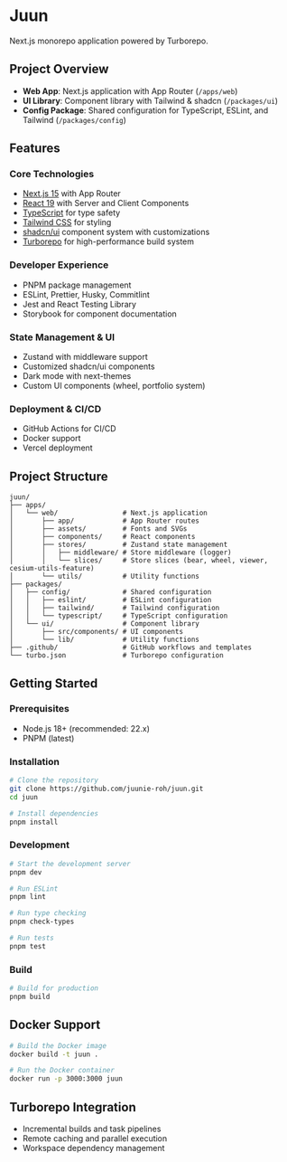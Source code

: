 # Juun

Next.js monorepo application powered by Turborepo.

## Project Overview

- **Web App**: Next.js application with App Router (`/apps/web`)
- **UI Library**: Component library with Tailwind & shadcn (`/packages/ui`)
- **Config Package**: Shared configuration for TypeScript, ESLint, and Tailwind (`/packages/config`)

## Features

### Core Technologies

- [Next.js 15](https://nextjs.org) with App Router
- [React 19](https://react.dev) with Server and Client Components
- [TypeScript](https://www.typescriptlang.org) for type safety
- [Tailwind CSS](https://tailwindcss.com) for styling
- [shadcn/ui](https://ui.shadcn.com) component system with customizations
- [Turborepo](https://turbo.build) for high-performance build system

### Developer Experience

- PNPM package management
- ESLint, Prettier, Husky, Commitlint
- Jest and React Testing Library
- Storybook for component documentation

### State Management & UI

- Zustand with middleware support
- Customized shadcn/ui components
- Dark mode with next-themes
- Custom UI components (wheel, portfolio system)

### Deployment & CI/CD

- GitHub Actions for CI/CD
- Docker support
- Vercel deployment

## Project Structure

```text
juun/
├── apps/
│   └── web/                # Next.js application
│       ├── app/            # App Router routes
│       ├── assets/         # Fonts and SVGs
│       ├── components/     # React components
│       ├── stores/         # Zustand state management
│       │   ├── middleware/ # Store middleware (logger)
│       │   └── slices/     # Store slices (bear, wheel, viewer, cesium-utils-feature)
│       └── utils/          # Utility functions
├── packages/
│   ├── config/             # Shared configuration
│   │   ├── eslint/         # ESLint configuration
│   │   ├── tailwind/       # Tailwind configuration
│   │   └── typescript/     # TypeScript configuration
│   └── ui/                 # Component library
│       ├── src/components/ # UI components
│       └── lib/            # Utility functions
├── .github/                # GitHub workflows and templates
└── turbo.json              # Turborepo configuration
```

## Getting Started

### Prerequisites

- Node.js 18+ (recommended: 22.x)
- PNPM (latest)

### Installation

```bash
# Clone the repository
git clone https://github.com/juunie-roh/juun.git
cd juun

# Install dependencies
pnpm install
```

### Development

```bash
# Start the development server
pnpm dev

# Run ESLint
pnpm lint

# Run type checking
pnpm check-types

# Run tests
pnpm test
```

### Build

```bash
# Build for production
pnpm build
```

## Docker Support

```bash
# Build the Docker image
docker build -t juun .

# Run the Docker container
docker run -p 3000:3000 juun
```

## Turborepo Integration

- Incremental builds and task pipelines
- Remote caching and parallel execution
- Workspace dependency management
